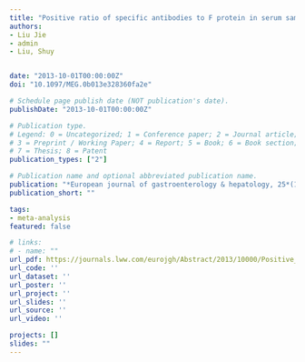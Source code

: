 ```yaml
---
title: "Positive ratio of specific antibodies to F protein in serum samples from chronic HCV-infected patients using an enzyme-linked immunosorbent assay: systematic review and meta-analysis"
authors:
- Liu Jie
- admin
- Liu, Shuy


date: "2013-10-01T00:00:00Z"
doi: "10.1097/MEG.0b013e328360fa2e"

# Schedule page publish date (NOT publication's date).
publishDate: "2013-10-01T00:00:00Z"

# Publication type.
# Legend: 0 = Uncategorized; 1 = Conference paper; 2 = Journal article;
# 3 = Preprint / Working Paper; 4 = Report; 5 = Book; 6 = Book section;
# 7 = Thesis; 8 = Patent
publication_types: ["2"]

# Publication name and optional abbreviated publication name.
publication: "*European journal of gastroenterology & hepatology, 25*(10)"
publication_short: ""

tags:
- meta-analysis
featured: false

# links:
# - name: ""
url_pdf: https://journals.lww.com/eurojgh/Abstract/2013/10000/Positive_ratio_of_specific_antibodies_to_F_protein.5.aspx
url_code: ''
url_dataset: ''
url_poster: ''
url_project: ''
url_slides: ''
url_source: ''
url_video: ''

projects: []
slides: ""
---
```

